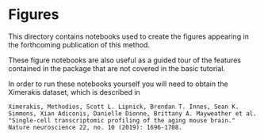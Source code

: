 # Figures

This directory contains notebooks used to create the figures appearing in the forthcoming publication of this method.

These figure notebooks are also useful as a guided tour of the features contained in the package that are not covered in the basic tutorial. 

In order to run these notebooks yourself you will need to obtain the Ximerakis dataset, which is described in 

`Ximerakis, Methodios, Scott L. Lipnick, Brendan T. Innes, Sean K. Simmons, Xian Adiconis, Danielle Dionne, Brittany A. Mayweather et al. "Single-cell transcriptomic profiling of the aging mouse brain." Nature neuroscience 22, no. 10 (2019): 1696-1708.`
